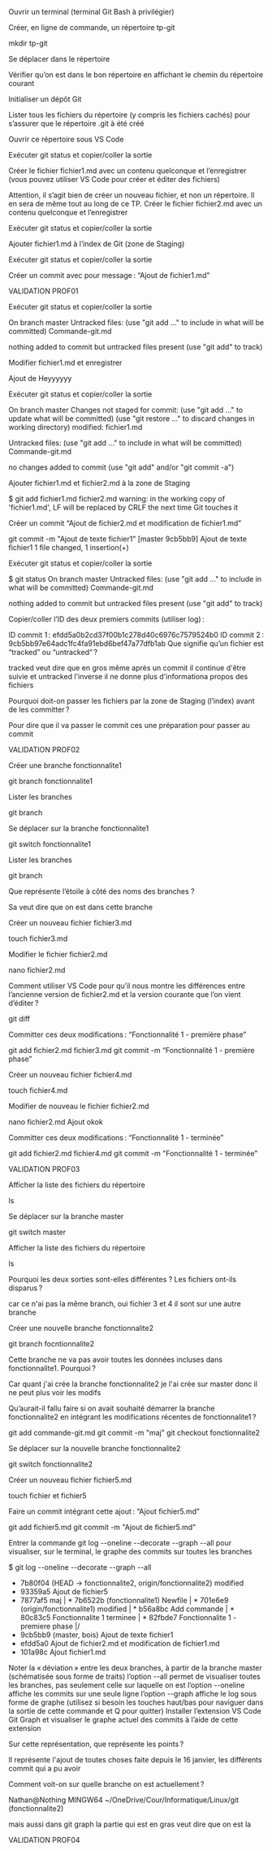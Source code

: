 Ouvrir un terminal (terminal Git Bash à privilégier)

Créer, en ligne de commande, un répertoire tp-git

mkdir tp-git

Se déplacer dans le répertoire

Vérifier qu’on est dans le bon répertoire en affichant le chemin du répertoire courant

Initialiser un dépôt Git

Lister tous les fichiers du répertoire (y compris les fichiers cachés) pour s’assurer que le répertoire .git à été créé

Ouvrir ce répertoire sous VS Code

Exécuter git status et copier/coller la sortie

Créer le fichier fichier1.md avec un contenu quelconque et l’enregistrer (vous pouvez utiliser VS Code pour créer et éditer des fichiers)

Attention, il s’agit bien de créer un nouveau fichier, et non un répertoire. Il en sera de même tout au long de ce TP.
Créer le fichier fichier2.md avec un contenu quelconque et l’enregistrer

Exécuter git status et copier/coller la sortie

Ajouter fichier1.md à l’index de Git (zone de Staging)

Exécuter git status et copier/coller la sortie

Créer un commit avec pour message : “Ajout de fichier1.md”

VALIDATION PROF01

Exécuter git status et copier/coller la sortie

On branch master
Untracked files:
  (use "git add <file>..." to include in what will be committed)
        Commande-git.md

nothing added to commit but untracked files present (use "git add" to track)

Modifier fichier1.md et enregistrer

Ajout de Heyyyyyy

Exécuter git status et copier/coller la sortie

On branch master
Changes not staged for commit:
  (use "git add <file>..." to update what will be committed)
  (use "git restore <file>..." to discard changes in working directory)
        modified:   fichier1.md

Untracked files:
  (use "git add <file>..." to include in what will be committed)
        Commande-git.md

no changes added to commit (use "git add" and/or "git commit -a")

Ajouter fichier1.md et fichier2.md à la zone de Staging

$ git add fichier1.md fichier2.md
warning: in the working copy of 'fichier1.md', LF will be replaced by CRLF the next time Git touches it

Créer un commit “Ajout de fichier2.md et modification de fichier1.md”

git commit -m "Ajout de texte fichier1"
[master 9cb5bb9] Ajout de texte fichier1
 1 file changed, 1 insertion(+)

Exécuter git status et copier/coller la sortie

$ git status
On branch master
Untracked files:
  (use "git add <file>..." to include in what will be committed)
        Commande-git.md

nothing added to commit but untracked files present (use "git add" to track)

Copier/coller l’ID des deux premiers commits (utiliser log) :

ID commit 1 : efdd5a0b2cd37f00b1c278d40c6976c7579524b0
ID commit 2 : 9cb5bb97e64adc1fc4fa91ebd6bef47a77dfb1ab
Que signifie qu’un fichier est “tracked” ou “untracked“ ?

tracked veut dire que en gros même après un commit il continue d'être suivie et untracked l'inverse il ne donne plus d'informationa propos des fichiers 

Pourquoi doit-on passer les fichiers par la zone de Staging (l’index) avant de les committer ?

Pour dire que il va passer le commit ces une préparation pour passer au commit 



VALIDATION PROF02



Créer une branche fonctionnalite1

git branch fonctionnalite1

Lister les branches

git branch

Se déplacer sur la branche fonctionnalite1

git switch fonctionnalite1

Lister les branches

git branch 

Que représente l’étoile à côté des noms des branches ?

Sa veut dire que on est dans cette branche 

Créer un nouveau fichier fichier3.md

touch fichier3.md

Modifier le fichier fichier2.md

nano fichier2.md

Comment utiliser VS Code pour qu’il nous montre les différences entre l’ancienne version de fichier2.md et la version courante que l’on vient d’éditer ?

git diff

Committer ces deux modifications : “Fonctionnalité 1 - première phase”

git add fichier2.md fichier3.md
git commit -m “Fonctionnalité 1 - première phase”

Créer un nouveau fichier fichier4.md

touch fichier4.md 

Modifier de nouveau le fichier fichier2.md

nano fichier2.md
Ajout okok

Committer ces deux modifications : “Fonctionnalité 1 - terminée”

git add fichier2.md fichier4.md
git commit -m "Fonctionnalité 1 - terminée"


VALIDATION PROF03


Afficher la liste des fichiers du répertoire

ls

Se déplacer sur la branche master

git switch master

Afficher la liste des fichiers du répertoire

ls

Pourquoi les deux sorties sont-elles différentes ? Les fichiers ont-ils disparus ?

car ce n'ai pas la même branch, oui fichier 3 et 4 il sont sur une autre branche

Créer une nouvelle branche fonctionnalite2

git branch focntionnalite2

Cette branche ne va pas avoir toutes les données incluses dans fonctionnalite1. Pourquoi ?

Car quant j'ai crée la branche fonctionnalite2 je l'ai crée sur master donc il ne peut plus voir les modifs

Qu’aurait-il fallu faire si on avait souhaité démarrer la branche fonctionnalite2 en intégrant les modifications récentes de fonctionnalite1 ?

git add commande-git.md
git commit -m "maj"
git checkout fonctionnalite2

Se déplacer sur la nouvelle branche fonctionnalite2

git switch fonctionnalite2

Créer un nouveau fichier fichier5.md

touch fichier et fichier5

Faire un commit intégrant cette ajout : “Ajout fichier5.md”

git add fichier5.md
git commit -m "Ajout de fichier5.md"

Entrer la commande git log --oneline --decorate --graph --all pour visualiser, sur le terminal, le graphe des commits sur toutes les branches

$ git log --oneline --decorate --graph --all
* 7b80f04 (HEAD -> fonctionnalite2, origin/fonctionnalite2) modified
* 93359a5 Ajout de fichier5
* 7877af5 maj
| * 7b6522b (fonctionnalite1) Newfile
| * 701e6e9 (origin/fonctionnalite1) modified
| * b56a8bc Add commande
| * 80c83c5 Fonctionnalite 1 terminee
| * 82fbde7 Fonctionnalite 1 - premiere phase
|/
* 9cb5bb9 (master, bois) Ajout de texte fichier1
* efdd5a0 Ajout de fichier2.md et modification de fichier1.md
* 101a98c Ajout fichier1.md

Noter la « déviation » entre les deux branches, à partir de la branche master (schématisée sous forme de traits)
l’option --all permet de visualiser toutes les branches, pas seulement celle sur laquelle on est
l’option --oneline affiche les commits sur une seule ligne
l’option --graph affiche le log sous forme de graphe
(utilisez si besoin les touches haut/bas pour naviguer dans la sortie de cette commande et Q pour quitter)
Installer l’extension VS Code Git Graph et visualiser le graphe actuel des commits à l’aide de cette extension

Sur cette représentation, que représente les points ?

Il représente l'ajout de toutes choses faite depuis le 16 janvier, les différents commit qui a pu avoir 

Comment voit-on sur quelle branche on est actuellement ?

Nathan@Nothing MINGW64 ~/OneDrive/Cour/Informatique/Linux/git (fonctionnalite2)

mais aussi dans git graph la partie qui est en gras veut dire que on est la

VALIDATION PROF04